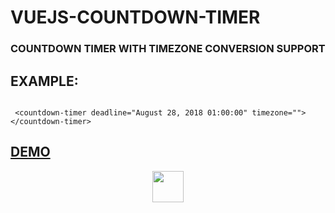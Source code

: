 # VUEJS-COUNTDOWN-TIMER
### COUNTDOWN TIMER WITH TIMEZONE CONVERSION SUPPORT

## EXAMPLE:

```
 
 <countdown-timer deadline="August 28, 2018 01:00:00" timezone=""></countdown-timer>
```
## [DEMO](https://sagarkbhatt.github.io/vuejs-countdown-timer/)

<p align="center">
<a href="https://vuejs.org" target="_blank"><img width="50"src="https://vuejs.org/images/logo.png"></a>
</p>